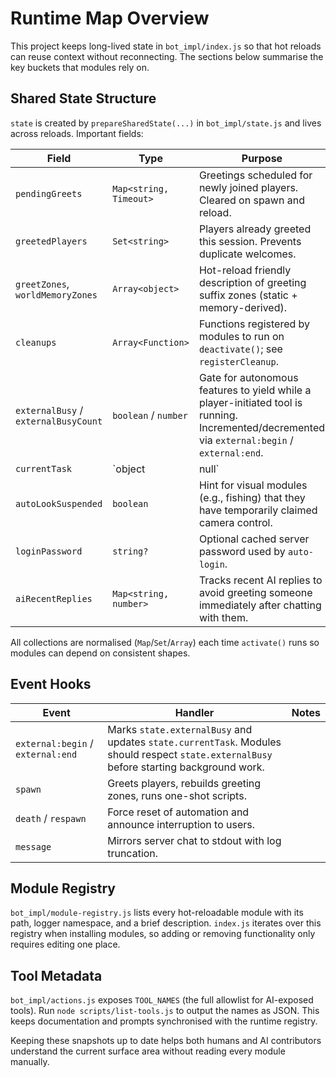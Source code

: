 # Runtime Map Overview

This project keeps long-lived state in `bot_impl/index.js` so that hot reloads can reuse context without reconnecting. The sections below summarise the key buckets that modules rely on.

## Shared State Structure

`state` is created by `prepareSharedState(...)` in `bot_impl/state.js` and lives across reloads. Important fields:

| Field | Type | Purpose |
| --- | --- | --- |
| `pendingGreets` | `Map<string, Timeout>` | Greetings scheduled for newly joined players. Cleared on spawn and reload. |
| `greetedPlayers` | `Set<string>` | Players already greeted this session. Prevents duplicate welcomes. |
| `greetZones`, `worldMemoryZones` | `Array<object>` | Hot-reload friendly description of greeting suffix zones (static + memory-derived). |
| `cleanups` | `Array<Function>` | Functions registered by modules to run on `deactivate()`; see `registerCleanup`. |
| `externalBusy` / `externalBusyCount` | `boolean` / `number` | Gate for autonomous features to yield while a player-initiated tool is running. Incremented/decremented via `external:begin` / `external:end`. |
| `currentTask` | `object|null` | Lightweight descriptor of the action the bot is performing (tool name, source, start timestamp). Shown in status CLI and reset on completion. |
| `autoLookSuspended` | `boolean` | Hint for visual modules (e.g., fishing) that they have temporarily claimed camera control. |
| `loginPassword` | `string?` | Optional cached server password used by `auto-login`. |
| `aiRecentReplies` | `Map<string, number>` | Tracks recent AI replies to avoid greeting someone immediately after chatting with them. |

All collections are normalised (`Map`/`Set`/`Array`) each time `activate()` runs so modules can depend on consistent shapes.

## Event Hooks

| Event | Handler | Notes |
| --- | --- | --- |
| `external:begin` / `external:end` | Marks `state.externalBusy` and updates `state.currentTask`. Modules should respect `state.externalBusy` before starting background work. |
| `spawn` | Greets players, rebuilds greeting zones, runs one-shot scripts. |
| `death` / `respawn` | Force reset of automation and announce interruption to users. |
| `message` | Mirrors server chat to stdout with log truncation. |

## Module Registry

`bot_impl/module-registry.js` lists every hot-reloadable module with its path, logger namespace, and a brief description. `index.js` iterates over this registry when installing modules, so adding or removing functionality only requires editing one place.

## Tool Metadata

`bot_impl/actions.js` exposes `TOOL_NAMES` (the full allowlist for AI-exposed tools). Run `node scripts/list-tools.js` to output the names as JSON. This keeps documentation and prompts synchronised with the runtime registry.

Keeping these snapshots up to date helps both humans and AI contributors understand the current surface area without reading every module manually.
